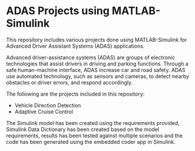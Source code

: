 # ADAS Projects using MATLAB-Simulink

This repository includes various projects done using MATLAB-Simulink for Advanced Driver Assistant Systems (ADAS) applications.

Advanced driver-assistance systems (ADAS) are groups of electronic technologies that assist drivers in driving and parking functions. Through a safe human-machine interface, ADAS increase car and road safety. ADAS use automated technology, such as sensors and cameras, to detect nearby obstacles or driver errors, and respond accordingly.

The following are the projects included in this repository:
* Vehicle Direction Detection
* Adaptive Cruise Control

The Simulink model has been created using the requirements provided, Simulink Data Dictionary has been created based on the model requirements, results has been tested against multiple scenarios and the code has been generated using the embedded coder app in Simulink.